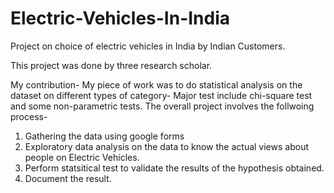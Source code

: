 # Electric-Vehicles-In-India
Project on choice of electric vehicles in India by Indian Customers. 

This project was done by three research scholar. 

My contribution- My piece of work was to do statistical analysis on the dataset on different types of category- Major test include chi-square test and some non-parametric tests.
The overall project involves the follwoing process-

1. Gathering the data using google forms
2. Exploratory data analysis on the data to know the actual views about people on Electric Vehicles.
3. Perform statsitical test to validate the results of the hypothesis obtained.
4. Document the result.
